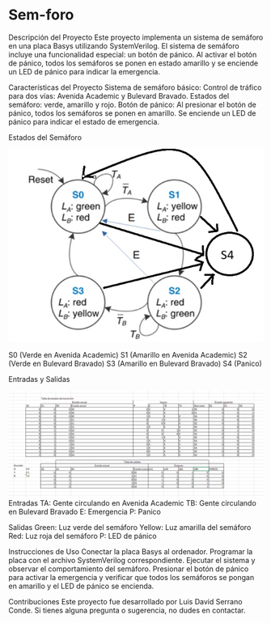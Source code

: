 # Sem-foro
Descripción del Proyecto
Este proyecto implementa un sistema de semáforo en una placa Basys utilizando SystemVerilog. El sistema de semáforo incluye una funcionalidad especial: un botón de pánico. Al activar el botón de pánico, todos los semáforos se ponen en estado amarillo y se enciende un LED de pánico para indicar la emergencia.

Características del Proyecto
Sistema de semáforo básico:
Control de tráfico para dos vías: Avenida Academic y Bulevard Bravado.
Estados del semáforo: verde, amarillo y rojo.
Botón de pánico:
Al presionar el botón de pánico, todos los semáforos se ponen en amarillo.
Se enciende un LED de pánico para indicar el estado de emergencia.

Estados del Semáforo

![Ejemplo de Imagen](./imagen_2024-05-14_091148707.png)

S0 (Verde en Avenida Academic)
S1 (Amarillo en Avenida Academic)
S2 (Verde en Bulevard Bravado)
S3 (Amarillo en Bulevard Bravado)
S4 (Panico)

Entradas y Salidas

![Ejemplo de Imagen](./imagen_2024-05-14_091402762.png)
Entradas
TA: Gente circulando en Avenida Academic
TB: Gente circulando en Bulevard Bravado
E: Emergencia
P: Panico

Salidas
Green: Luz verde del semáforo
Yellow: Luz amarilla del semáforo
Red: Luz roja del semáforo
P: LED de pánico

Instrucciones de Uso
Conectar la placa Basys al ordenador.
Programar la placa con el archivo SystemVerilog correspondiente.
Ejecutar el sistema y observar el comportamiento del semáforo.
Presionar el botón de pánico para activar la emergencia y verificar que todos los semáforos se pongan en amarillo y el LED de pánico se encienda.

Contribuciones
Este proyecto fue desarrollado por Luis David Serrano Conde. Si tienes alguna pregunta o sugerencia, no dudes en contactar.
